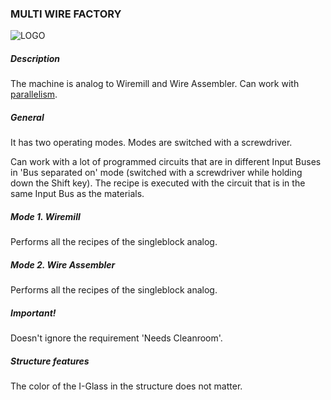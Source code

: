 ### MULTI WIRE FACTORY

![LOGO](https://raw.githubusercontent.com/GT-IMPACT/impact-front/main/public/media/gregtech/ParWire.png)

##### Description

The machine is analog to Wiremill and Wire Assembler. Can work with [parallelism](/mechanics#parallelism).

##### General

It has two operating modes. Modes are switched with a screwdriver.

Can work with a lot of programmed circuits that are in different Input Buses in 'Bus separated on' mode (switched with a screwdriver while holding down the Shift key). The recipe is executed with the circuit that is in the same Input Bus as the materials.

##### Mode 1. Wiremill

Performs all the recipes of the singleblock analog.

##### Mode 2. Wire Assembler

Performs all the recipes of the singleblock analog.

##### Important!

Doesn't ignore the requirement 'Needs Cleanroom'.

##### Structure features

The color of the I-Glass in the structure does not matter.

